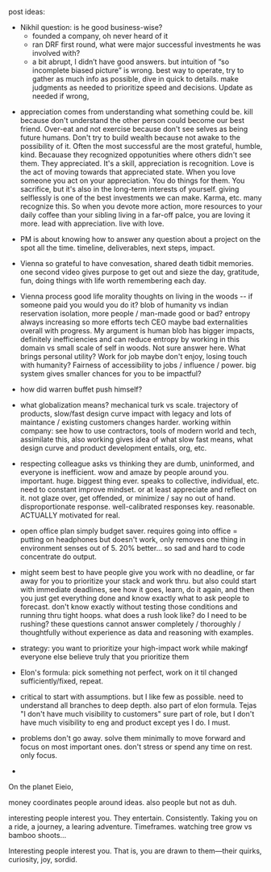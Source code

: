 post ideas:

* Nikhil question: is he good business-wise?
    * founded a company, oh never heard of it
    * ran DRF first round, what were major successful investments he was involved with?
    * a bit abrupt, I didn’t have good answers. but intuition of “so incomplete biased picture” is wrong. best way to operate, try to gather as much info as possible, dive in quick to details. make judgments as needed to prioritize speed and decisions. Update as needed if wrong,



- appreciation comes from understanding what something could be. kill because don't understand the other person could become our best friend. Over-eat and not exercise because don't see selves as being future humans. Don't try to build wealth because not awake to the possibility of it. Often the most successful are the most grateful, humble, kind. Becauase they recognized oppotunities where others didn't see them. They appreciated. It's a skill, appreciation is recognition. Love is the act of moving towards that appreciated state. When you love someone you act on your appreciation. You do things for them. You sacrifice, but it's also in the long-term interests of yourself. giving selflessly is one of the best investments we can make. Karma, etc. many recognize this. So when you devote more action, more resources to your daily coffee than your sibling living in a far-off palce, you are loving it more. lead with appreciation. live with love.

- PM is about knowing how to answer any question about a project on the spot all the time. timeline, deliverables, next steps, impact.

- Vienna so grateful to have convesation, shared death tidbit memories. one second video gives purpose to get out and sieze the day, gratitude, fun, doing things with life worth remembering each day.

- Vienna process good life morality thoughts on living in the woods -- if someone paid you would you do it? blob of humanity vs indian reservation isolation, more people / man-made good or bad? entropy always increasing so more efforts tech CEO maybe bad externalities overall with progress. My argument is human blob has bigger impacts, definitely inefficiencies and can reduce entropy by working in this domain vs small scale of self in woods. Not sure answer here. What brings personal utility? Work for job maybe don't enjoy, losing touch with humanity? Fairness of accessibility to jobs / influence / power. big system gives smaller chances for you to be impactful?  

- how did warren buffet push himself?

- what globalization means? mechanical turk vs scale. trajectory of products, slow/fast design curve impact with legacy and lots of maintance / existing customers changes harder. working within company: see how to use contractors, tools of modern world and tech, assimilate this, also working gives idea of what slow fast means, what design curve and product development entails, org, etc.

- respecting colleague asks vs thinking they are dumb, uninformed, and everyone is inefficient. wow and amaze by people around you. important. huge. biggest thing ever. speaks to collective, individual, etc. need to constant improve mindset. or at least appreciate and reflect on it. not glaze over, get offended, or minimize / say no out of hand. disproportionate response. well-calibrated responses key. reasonable. ACTUALLY motivated for real.

- open office plan simply budget saver. requires going into office = putting on headphones but doesn't work, only removes one thing in environment senses out of 5. 20% better... so sad and hard to code concentrate do output.

- might seem best to have people give you work with no deadline, or far away for you to prioritize your stack and work thru. but also could start with immediate deadlines, see how it goes, learn, do it again, and then you just get everything done and know exactly what to ask people to forecast. don't know exactly without testing those conditions and running thru tight hoops. what does a rush look like? do I need to be rushing? these questions cannot answer completely / thoroughly / thoughtfully without experience as data and reasoning with examples.

- strategy: you want to prioritize your high-impact work while makingf everyone else believe truly that you prioritize them

- Elon's formula: pick something not perfect, work on it til changed sufficiently/fixed, repeat.

- critical to start with assumptions. but I like few as possible. need to understand all branches to deep depth. also part of elon formula. Tejas "I don't have much visibility to customers" sure part of role, but I don't have much visibility to eng and product except yes I do. I must.

- problems don't go away. solve them minimally to move forward and focus on most important ones. don't stress or spend any time on rest. only focus.

-


On the planet Eieio,

money coordinates people around ideas. also people but not as duh.



interesting people interest you. They entertain. Consistently. Taking you on a ride, a journey, a learing adventure. Timeframes. watching tree grow vs bamboo shoots...



Interesting people interest you. That is, you are drawn to them&mdash;their quirks, curiosity, joy, sordid.
